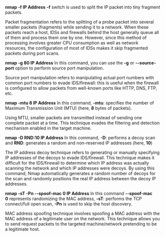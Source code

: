 

**nmap -f  IP Address**
**-f** switch is used to split the IP packet into tiny fragment packets.

Packet fragmentation refers to the splitting of a probe packet into several smaller packets (fragments) while sending it to a network. When these packets reach a host, IDSs and firewalls behind the host generally queue all of them and process them one by one. However, since this method of processing involves greater CPU consumption as well as network resources, the configuration of most of IDSs makes it skip fragmented packets during port scans.

**nmap -g 80 IP Address**
In this command, you can use the **-g** or **--source-port** option to perform source port manipulation.

Source port manipulation refers to manipulating actual port numbers with common port numbers to evade IDS/firewall: this is useful when the firewall is configured to allow packets from well-known ports like HTTP, DNS, FTP, etc.

**nmap -mtu 8  IP Address**
In this command, **-mtu**: specifies the number of Maximum Transmission Unit (MTU) (here, **8** bytes of packets).

Using MTU, smaller packets are transmitted instead of sending one complete packet at a time. This technique evades the filtering and detection mechanism enabled in the target machine.

**nmap -D RND:10  IP Address**
In this command, **-D**: performs a decoy scan and **RND**: generates a random and non-reserved IP addresses (here, **10**)

The IP address decoy technique refers to generating or manually specifying IP addresses of the decoys to evade IDS/firewall. This technique makes it difficult for the IDS/firewall to determine which IP address was actually scanning the network and which IP addresses were decoys. By using this command, Nmap automatically generates a random number of decoys for the scan and randomly positions the real IP address between the decoy IP addresses.

**nmap -sT -Pn --spoof-mac 0 IP Address**
In this command **--spoof-mac 0** represents randomizing the MAC address, **-sT**: performs the TCP connect/full open scan, **-Pn** is used to skip the host discovery.

MAC address spoofing technique involves spoofing a MAC address with the MAC address of a legitimate user on the network. This technique allows you to send request packets to the targeted machine/network pretending to be a legitimate host.
